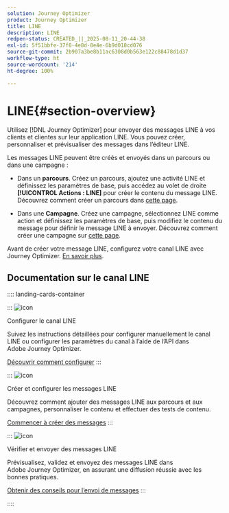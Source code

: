 ```yaml
---
solution: Journey Optimizer
product: Journey Optimizer
title: LINE
description: LINE
redpen-status: CREATED_||_2025-08-11_20-44-38
exl-id: 5f51bbfe-37f8-4e8d-8e4e-6b9d018cd076
source-git-commit: 2b907a3be8b11ac6308d0b563e122c88478d1d37
workflow-type: ht
source-wordcount: '214'
ht-degree: 100%

---
```


# LINE{#section-overview}


Utilisez [!DNL Journey Optimizer] pour envoyer des messages LINE à vos clients et clientes sur leur application LINE. Vous pouvez créer, personnaliser et prévisualiser des messages dans l’éditeur LINE.

Les messages LINE peuvent être créés et envoyés dans un parcours ou dans une campagne :

* Dans un **parcours**. Créez un parcours, ajoutez une activité LINE et définissez les paramètres de base, puis accédez au volet de droite **[!UICONTROL Actions : LINE]** pour créer le contenu du message LINE. Découvrez comment créer un parcours dans [cette page](../using/building-journeys/journey-gs.md).

* Dans une **Campagne**. Créez une campagne, sélectionnez LINE comme action et définissez les paramètres de base, puis modifiez le contenu du message pour définir le message LINE à envoyer. Découvrez comment créer une campagne sur [cette page](../using/campaigns/create-campaign.md#configure).

Avant de créer votre message LINE, configurez votre canal LINE avec Journey Optimizer. [En savoir plus](../using/line/line-configuration.md).

## Documentation sur le canal LINE

:::: landing-cards-container

:::
![icon](https://cdn.experienceleague.adobe.com/icons/gear.svg?lang=fr)

Configurer le canal LINE

Suivez les instructions détaillées pour configurer manuellement le canal LINE ou configurer les paramètres du canal à l’aide de l’API dans Adobe Journey Optimizer.

[Découvrir comment configurer](../using/line/line-configuration.md)
:::

:::
![icon](https://cdn.experienceleague.adobe.com/icons/list-check.svg)

Créer et configurer les messages LINE

Découvrez comment ajouter des messages LINE aux parcours et aux campagnes, personnaliser le contenu et effectuer des tests de contenu.

[Commencer à créer des messages](../using/line/create-line.md)
:::

:::
![icon](https://cdn.experienceleague.adobe.com/icons/bullseye.svg?lang=fr)

Vérifier et envoyer des messages LINE

Prévisualisez, validez et envoyez des messages LINE dans Adobe Journey Optimizer, en assurant une diffusion réussie avec les bonnes pratiques.

[Obtenir des conseils pour l’envoi de messages](../using/line/send-line.md)
:::

::::

